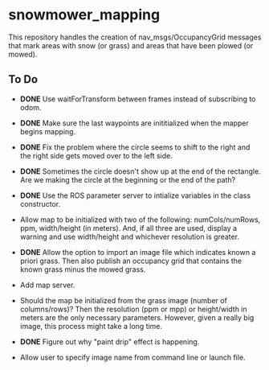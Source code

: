 # snowmower_mapping
This repository handles the creation of nav_msgs/OccupancyGrid messages that mark areas with snow (or grass) and areas that have been plowed (or mowed).

## To Do
* **DONE** Use waitForTransform between frames instead of subscribing to odom.

* **DONE** Make sure the last waypoints are inititialized when the mapper begins mapping.

* **DONE** Fix the problem where the circle seems to shift to the right and the right side gets moved over to the left side.

* **DONE** Sometimes the circle doesn't show up at the end of the rectangle. Are we making the circle at the beginning or the end of the path?

* **DONE** Use the ROS parameter server to intialize variables in the class constructor.

* Allow map to be initialized with two of the following: numCols/numRows, ppm, width/height (in meters). And, if all three are used, display a warning and use width/height and whichever resolution is greater.

* **DONE** Allow the option to import an image file which indicates known a priori grass. Then also publish an occupancy grid that contains the known grass minus the mowed grass.

* Add map server.

* Should the map be initialized from the grass image (number of columns/rows)? Then the resolution (ppm or mpp) or height/width in meters are the only necessary parameters. However, given a really big image, this process might take a long time.

* **DONE** Figure out why "paint drip" effect is happening.

* Allow user to specify image name from command line or launch file.